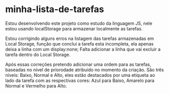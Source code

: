 # minha-lista-de-tarefas
Estou desenvolvendo este projeto como estudo da linguagem JS, nele estou usando localStorage para armazenar localmente as tarefas.

Estou corrigindo alguns erros na listagem das tarefas armazenadas em Local Storage, função que conclui a tarefa esta incompleta, ela apenas deixa a linha com um display:none; Falta adicionar a linha que vai excluir a tarefa dentro do Local Storage.

Após essas correções pretendo adicionar uma ordem para as tarefas, baseadas no nível de príorodade atribuido no momento da criação. São três níveis: Baixo, Normal e Alto, eles estão destacados por uma etiqueta ao lado da tarefa com as respectivas cores: Azul para Baixo, Amarelo para Normal e Vermelho para Alto.
